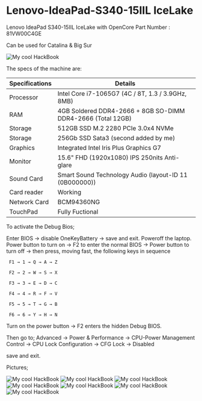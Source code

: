 # Lenovo-IdeaPad-S340-15IIL IceLake
Lenovo IdeaPad S340-15IIL IceLake with OpenCore
Part Number : 81VW00C4GE

Can be used for Catalina & Big Sur

<img src="/Pictures/Lenovo IdeaPad S340-15IIL IceLake.png" alt="My cool HackBook"/>


The specs of the machine are:

Specifications  | Details
------------- | -------------
Processor  | Intel Core i7-1065G7 (4C / 8T, 1.3 / 3.9GHz, 8MB)
RAM  | 4GB Soldered DDR4-2666 + 8GB SO-DIMM DDR4-2666 (Total 12GB)
Storage  | 512GB SSD M.2 2280 PCIe 3.0x4 NVMe
Storage  | 256Gb SSD Sata3 (second added by me)
Graphics  | Integrated Intel Iris Plus Graphics G7
Monitor  | 15.6" FHD (1920x1080) IPS 250nits Anti-glare
Sound Card  | Smart Sound Technology Audio (layout-ID 11 (0B000000))
Card reader  | Working
Network Card  | BCM94360NG
TouchPad  | Fully Fuctional



To activate the Debug Bios;

Enter BIOS → disable OneKeyBattery → save and exit. 
Poweroff the laptop. 
Power button to turn on → F2 to enter the normal BIOS → Power button to turn off → then press, moving fast, the following keys in sequence

     F1 → 1 → Q → A → Z
     
     F2 → 2 → W → S → X
     
     F3 → 3 → E → D → C
     
     F4 → 4 → R → F → V
     
     F5 → 5 → T → G → B
     
     F6 → 6 → Y → H → N
     
Turn on the power button → F2 enters the hidden Debug BIOS. 

Then go to;
Advanced → Power & Performance → CPU-Power Management Control → CPU Lock Configuration → CFG Lock → Disabled

save and exit.


Pictures;

<img src="/Pictures/SystemPrefences.png" alt="My cool HackBook"/>
<img src="/Pictures/Graphic.png" alt="My cool HackBook"/>
<img src="/Pictures/Audio.png" alt="My cool HackBook"/>
<img src="/Pictures/Bluetooth.png" alt="My cool HackBook"/>
<img src="/Pictures/USB.png" alt="My cool HackBook"/>
<img src="/Pictures/Batterie.png" alt="My cool HackBook"/>
<img src="/Pictures/TouchPad.png" alt="My cool HackBook"/>

